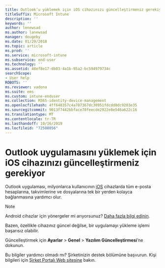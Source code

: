 ```yaml
---
title: Outlook’u yüklemek için iOS cihazınızı güncelleştirmeniz gerekiyor | Microsoft Docs
titleSuffix: Microsoft Intune
description: ''
keywords: ''
author: lenewsad
ms.author: lanewsad
manager: dougeby
ms.date: 01/29/2018
ms.topic: article
ms.prod: ''
ms.service: microsoft-intune
ms.subservice: end-user
ms.technology: ''
ms.assetid: 48ef8e17-db03-4a1b-95a2-bc594979734c
searchScope:
- User help
ROBOTS: ''
ms.reviewer: vadona
ms.suite: ems
ms.custom: intune-enduser
ms.collection: M365-identity-device-management
ms.openlocfilehash: 4ff648357c4a787367dc30951fdcdd0dc9203e35
ms.sourcegitcommit: 9013f7442bbface78feecde2922e8e546a622c16
ms.translationtype: MT
ms.contentlocale: tr-TR
ms.lasthandoff: 10/16/2019
ms.locfileid: "72508056"
---
```

# <a name="you-need-to-update-your-ios-device-to-install-the-outlook-app"></a>Outlook uygulamasını yüklemek için iOS cihazınızı güncelleştirmeniz gerekiyor

Outlook uygulaması, milyonlarca kullanıcının [iOS](https://itunes.apple.com/app/microsoft-outlook-email-calendar/id951937596) cihazlarda tüm e-posta hesaplarına, takvimlerine ve dosyalarına tek bir yerden kolayca bağlanmasına yardımcı olur.

>[!NOTE]
> Android cihazlar için yönergeler mi arıyorsunuz? [Daha fazla bilgi edinin](update-device-outlook-android.md).

Bazen, özellikle cihazınız güncel değilse, bir uygulamayı yükleme işlemi başarısız olabilir. 

Güncelleştirmek için **Ayarlar** > **Genel** > **Yazılım Güncelleştirmesi**’ne dokunun.

Bu bilgiler yardımcı olmadı mı? Şirketinizin destek bölümüne başvurun. Kişi bilgileri için [Şirket Portalı Web sitesine](https://go.microsoft.com/fwlink/?linkid=2010980) bakın.
